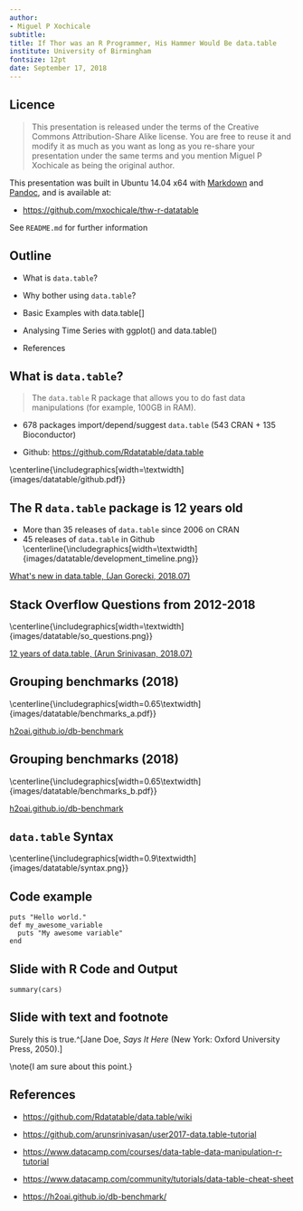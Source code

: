 ```yaml
---
author:
- Miguel P Xochicale
subtitle:
title: If Thor was an R Programmer, His Hammer Would Be data.table
institute: University of Birmingham 
fontsize: 12pt
date: September 17, 2018
---
```




## Licence

> This presentation is released under the terms of the Creative 
> Commons Attribution-Share Alike license.
> You are free to reuse it and modify it as much as you want as long as
> you re-share your presentation under the same terms and
> you mention Miguel P Xochicale as being the original author.

This presentation was built in Ubuntu 14.04 x64 with
[Markdown](https://en.wikipedia.org/wiki/Markdown) and
[Pandoc](http://pandoc.org), and is available at:

* https://github.com/mxochicale/thw-r-datatable

See `README.md` for further information


## Outline


* What is `data.table`?
* Why bother using `data.table`?

* Basic Examples with data.table[]
* Analysing Time Series with ggplot() and data.table()
* References

## What is `data.table`?

> The `data.table` R package that allows you to do fast data manipulations
> (for example, 100GB in RAM).

+ 678 packages	import/depend/suggest `data.table` (543 CRAN + 135 Bioconductor)
* Github: https://github.com/Rdatatable/data.table

\centerline{\includegraphics[width=\textwidth]{images/datatable/github.pdf}}



## The R `data.table` package is 12 years old
* More than 35 releases of `data.table` since 2006 on CRAN
* 45 releases of `data.table` in Github
\centerline{\includegraphics[width=\textwidth]{images/datatable/development_timeline.png}}

[What's new in data.table, (Jan Gorecki, 2018.07)](https://jangorecki.gitlab.io/r-talks/2018-07-03_Wroclaw_What_s-new-in-data.table/What's%20new%20in%20data.table.pdf)

## Stack Overflow Questions from 2012-2018
\centerline{\includegraphics[width=\textwidth]{images/datatable/so_questions.png}}

[12 years of data.table, (Arun Srinivasan, 2018.07)](https://github.com/Rdatatable/data.table/wiki/talks/MontReal2018_Arun.pdf)


## Grouping benchmarks (2018)

\centerline{\includegraphics[width=0.65\textwidth]{images/datatable/benchmarks_a.pdf}}

[h2oai.github.io/db-benchmark](https://h2oai.github.io/db-benchmark/)


## Grouping benchmarks (2018)

\centerline{\includegraphics[width=0.65\textwidth]{images/datatable/benchmarks_b.pdf}}


[h2oai.github.io/db-benchmark](https://h2oai.github.io/db-benchmark/)


## `data.table` Syntax 


\centerline{\includegraphics[width=0.9\textwidth]{images/datatable/syntax.png}}


## Code example

``` {.R}
puts "Hello world."
def my_awesome_variable
  puts "My awesome variable"
end
```

## Slide with R Code and Output

```{r}
summary(cars)
```


## Slide with text and footnote

Surely this is true.^[Jane Doe, *Says It Here* (New York: Oxford 
University Press, 2050).] 

\note{I am sure about this point.}



## References


* https://github.com/Rdatatable/data.table/wiki

* https://github.com/arunsrinivasan/user2017-data.table-tutorial

* https://www.datacamp.com/courses/data-table-data-manipulation-r-tutorial

* https://www.datacamp.com/community/tutorials/data-table-cheat-sheet

* https://h2oai.github.io/db-benchmark/





